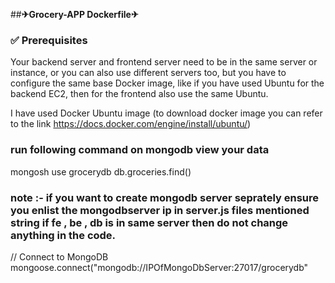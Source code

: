 ##**✈Grocery-APP Dockerfile✈**

### ✅ Prerequisites
Your backend server and frontend server need to be in the same server or instance, or you can also use different servers too, but you have to configure the same base Docker image, like if you have used Ubuntu for the backend EC2, then for the frontend also use the same Ubuntu.

I have used Docker Ubuntu image (to download docker image you can refer to the link https://docs.docker.com/engine/install/ubuntu/)

### run following command on mongodb view your data

mongosh
use grocerydb
db.groceries.find()


### note :- if you want to create mongodb server seprately ensure you enlist the mongodbserver ip in server.js files mentioned string if fe , be , db is in same server then do not change anything in the code.

// Connect to MongoDB
mongoose.connect("mongodb://IPOfMongoDbServer:27017/grocerydb"

